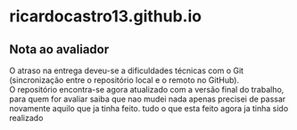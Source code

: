 # ricardocastro13.github.io
## Nota ao avaliador

O atraso na entrega deveu-se a dificuldades técnicas com o Git (sincronização entre o repositório local e o remoto no GitHub).  
O repositório encontra-se agora atualizado com a versão final do trabalho, para quem for avaliar saiba que nao mudei nada apenas precisei de passar novamente aquilo que ja tinha feito. tudo o que esta feito agora ja tinha sido realizado 